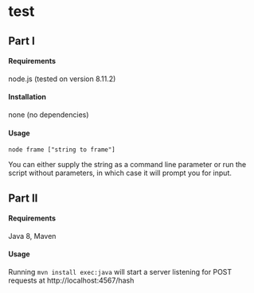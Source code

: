 # test

## Part I
#### Requirements
node.js (tested on version 8.11.2)

#### Installation
none (no dependencies)

#### Usage
 `node frame ["string to frame"]`

You can either supply the string as a command line parameter or run the script without parameters, in which case it will prompt you for input.

## Part II

#### Requirements
Java 8, Maven

#### Usage
Running `mvn install exec:java` will start a server listening for POST requests at http://localhost:4567/hash